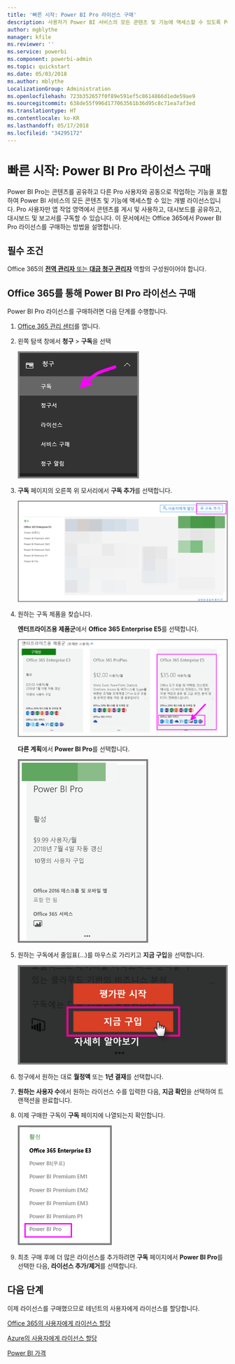 ```yaml
---
title: '빠른 시작: Power BI Pro 라이선스 구매'
description: 사용자가 Power BI 서비스의 모든 콘텐츠 및 기능에 액세스할 수 있도록 Power BI Pro 라이선스를 구매하는 방법을 알아봅니다.
author: mgblythe
manager: kfile
ms.reviewer: ''
ms.service: powerbi
ms.component: powerbi-admin
ms.topic: quickstart
ms.date: 05/03/2018
ms.author: mblythe
LocalizationGroup: Administration
ms.openlocfilehash: 723b352657f0f89e591ef5c8614866d1ede59ae9
ms.sourcegitcommit: 638de55f996d177063561b36d95c8c71ea7af3ed
ms.translationtype: HT
ms.contentlocale: ko-KR
ms.lasthandoff: 05/17/2018
ms.locfileid: "34295172"
---
```

# <a name="quickstart-purchase-power-bi-pro-licenses"></a>빠른 시작: Power BI Pro 라이선스 구매

Power BI Pro는 콘텐츠를 공유하고 다른 Pro 사용자와 공동으로 작업하는 기능을 포함하여 Power BI 서비스의 모든 콘텐츠 및 기능에 액세스할 수 있는 개별 라이선스입니다. Pro 사용자만 앱 작업 영역에서 콘텐츠를 게시 및 사용하고, 대시보드를 공유하고, 대시보드 및 보고서를 구독할 수 있습니다. 이 문서에서는 Office 365에서 Power BI Pro 라이선스를 구매하는 방법을 설명합니다.


## <a name="prerequisites"></a>필수 조건

Office 365의 [**전역 관리자** 또는 **대금 청구 관리자**](https://support.office.com/article/about-office-365-admin-roles-da585eea-f576-4f55-a1e0-87090b6aaa9d?ui=en-US&rs=en-US&ad=US) 역할의 구성원이어야 합니다. 


## <a name="purchase-power-bi-pro-licenses-through-office-365"></a>Office 365를 통해 Power BI Pro 라이선스 구매

Power BI Pro 라이선스를 구매하려면 다음 단계를 수행합니다.

1. [Office 365 관리 센터](https://portal.office.com/adminportal/home#/homepage)를 엽니다.

2. 왼쪽 탐색 창에서 **청구** > **구독**을 선택

    ![탐색 창](media/service-admin-purchasing-power-bi-pro/service-purchasing-power-bi-pro/service-purchasing-power-bi-pro-01.png)

3. **구독** 페이지의 오른쪽 위 모서리에서 **구독 추가**를 선택합니다.

    ![구독](media/service-admin-purchasing-power-bi-pro/service-purchasing-power-bi-pro/service-purchasing-power-bi-pro-02.png)

4. 원하는 구독 제품을 찾습니다.

    **엔터프라이즈용 제품군**에서 **Office 365 Enterprise E5**를 선택합니다.

    ![Office E5 구독](media/service-admin-purchasing-power-bi-pro/service-purchasing-power-bi-pro/service-purchasing-power-bi-pro-03.png)

    **다른 계획**에서 **Power BI Pro**를 선택합니다.

    ![Power BI 구독](media/service-admin-purchasing-power-bi-pro/service-purchasing-power-bi-pro/service-purchasing-power-bi-pro-04.png)

5. 원하는 구독에서 줄임표(...)를 마우스로 가리키고 **지금 구입**을 선택합니다.

    ![지금 구입](media/service-admin-purchasing-power-bi-pro/service-purchasing-power-bi-pro/service-purchasing-power-bi-pro-05.png)

6. 청구에서 원하는 대로 **월정액** 또는 **1년 결재**를 선택합니다.

7. **원하는 사용자 수**에서 원하는 라이선스 수를 입력한 다음, **지금 확인**을 선택하여 트랜잭션을 완료합니다.

8. 이제 구매한 구독이 **구독** 페이지에 나열되는지 확인합니다.

   ![획득한 구독](media/service-admin-purchasing-power-bi-pro/service-purchasing-power-bi-pro/service-purchasing-power-bi-pro-06.png)

9. 최초 구매 후에 더 많은 라이선스를 추가하려면 **구독** 페이지에서 **Power BI Pro**를 선택한 다음, **라이선스 추가/제거**를 선택합니다.


## <a name="next-steps"></a>다음 단계

이제 라이선스를 구매했으므로 테넌트의 사용자에게 라이선스를 할당합니다.

[Office 365의 사용자에게 라이선스 할당](service-admin-assigning-power-bi-pro-licenses.md)

[Azure의 사용자에게 라이선스 할당](service-admin-assigning-power-bi-pro-licenses-azure.md)

[Power BI 가격](https://powerbi.microsoft.com/en-us/pricing/)
